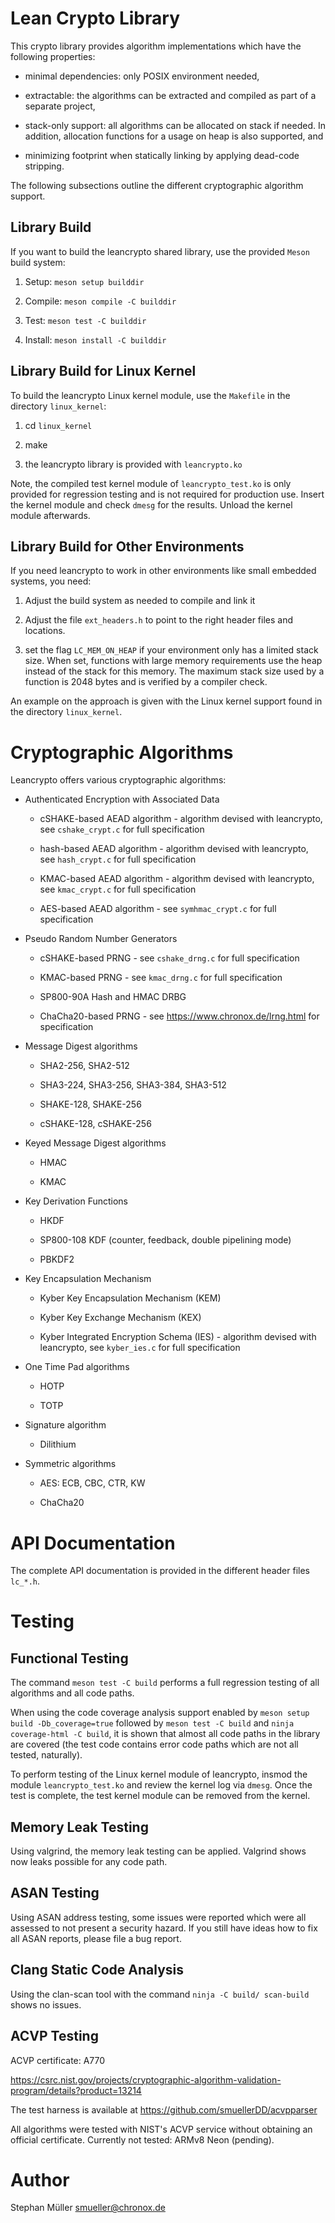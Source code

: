 # Lean Crypto Library

This crypto library provides algorithm implementations which have the following
properties:

* minimal dependencies: only POSIX environment needed,

* extractable: the algorithms can be extracted and compiled as part of a
  separate project,

* stack-only support: all algorithms can be allocated on stack if needed. In
  addition, allocation functions for a usage on heap is also supported, and

* minimizing footprint when statically linking by applying dead-code stripping.

The following subsections outline the different cryptographic algorithm support.

## Library Build

If you want to build the leancrypto shared library, use the provided `Meson`
build system:

1. Setup: `meson setup builddir`

2. Compile: `meson compile -C builddir`

3. Test: `meson test -C builddir`

4. Install: `meson install -C builddir`

## Library Build for Linux Kernel

To build the leancrypto Linux kernel module, use the `Makefile` in the
directory `linux_kernel`:

1. cd `linux_kernel`

2. make

3. the leancrypto library is provided with `leancrypto.ko`

Note, the compiled test kernel module of `leancrypto_test.ko` is only provided
for regression testing and is not required for production use. Insert the
kernel module and check `dmesg` for the results. Unload the kernel module
afterwards.

## Library Build for Other Environments

If you need leancrypto to work in other environments like small embedded
systems, you need:

1. Adjust the build system as needed to compile and link it

2. Adjust the file `ext_headers.h` to point to the right header files and
   locations.

3. set the flag `LC_MEM_ON_HEAP` if your environment only has a limited stack
   size. When set, functions with large memory requirements use the heap
   instead of the stack for this memory. The maximum stack size used by a
   function is 2048 bytes and is verified by a compiler check.

An example on the approach is given with the Linux kernel support found
in the directory `linux_kernel`.

# Cryptographic Algorithms

Leancrypto offers various cryptographic algorithms:

* Authenticated Encryption with Associated Data

  * cSHAKE-based AEAD algorithm - algorithm devised with leancrypto,
    see `cshake_crypt.c` for full specification

  * hash-based AEAD algorithm -  algorithm devised with leancrypto,
    see `hash_crypt.c` for full specification

  * KMAC-based AEAD algorithm - algorithm devised with leancrypto,
    see `kmac_crypt.c` for full specification

  * AES-based AEAD algorithm - see `symhmac_crypt.c` for full specification

* Pseudo Random Number Generators

  * cSHAKE-based PRNG - see `cshake_drng.c` for full specification

  * KMAC-based PRNG - see `kmac_drng.c` for full specification

  * SP800-90A Hash and HMAC DRBG

  * ChaCha20-based PRNG - see https://www.chronox.de/lrng.html for specification

* Message Digest algorithms

  * SHA2-256, SHA2-512

  * SHA3-224, SHA3-256, SHA3-384, SHA3-512

  * SHAKE-128, SHAKE-256

  * cSHAKE-128, cSHAKE-256

* Keyed Message Digest algorithms

  * HMAC

  * KMAC

* Key Derivation Functions

  * HKDF

  * SP800-108 KDF (counter, feedback, double pipelining mode)

  * PBKDF2

* Key Encapsulation Mechanism

  * Kyber Key Encapsulation Mechanism (KEM)

  * Kyber Key Exchange Mechanism (KEX)

  * Kyber Integrated Encryption Schema (IES) - algorithm devised with
    leancrypto, see `kyber_ies.c` for full specification

* One Time Pad algorithms

  * HOTP

  * TOTP

* Signature algorithm

  * Dilithium

* Symmetric algorithms

  * AES: ECB, CBC, CTR, KW

  * ChaCha20

# API Documentation

The complete API documentation is provided in the different header files
`lc_*.h`.

# Testing

## Functional Testing

The command `meson test -C build` performs a full regression testing of all
algorithms and all code paths.

When using the code coverage analysis support enabled by
`meson setup build -Db_coverage=true` followed by `meson test -C build` and
`ninja coverage-html -C build`, it is shown that almost all code paths in the
library are covered (the test code contains error code paths which are not
all tested, naturally).

To perform testing of the Linux kernel module of leancrypto, insmod the
module `leancrypto_test.ko` and review the kernel log via `dmesg`. Once the
test is complete, the test kernel module can be removed from the kernel.

## Memory Leak Testing

Using valgrind, the memory leak testing can be applied. Valgrind shows now
leaks possible for any code path.

## ASAN Testing

Using ASAN address testing, some issues were reported which were all assessed
to not present a security hazard. If you still have ideas how to fix all ASAN
reports, please file a bug report.

## Clang Static Code Analysis

Using the clan-scan tool with the command `ninja -C build/ scan-build` shows no
issues.

## ACVP Testing

ACVP certificate: A770

https://csrc.nist.gov/projects/cryptographic-algorithm-validation-program/details?product=13214

The test harness is available at https://github.com/smuellerDD/acvpparser

All algorithms were tested with NIST's ACVP service without obtaining an
official certificate. Currently not tested: ARMv8 Neon (pending).

# Author

Stephan Müller <smueller@chronox.de>

